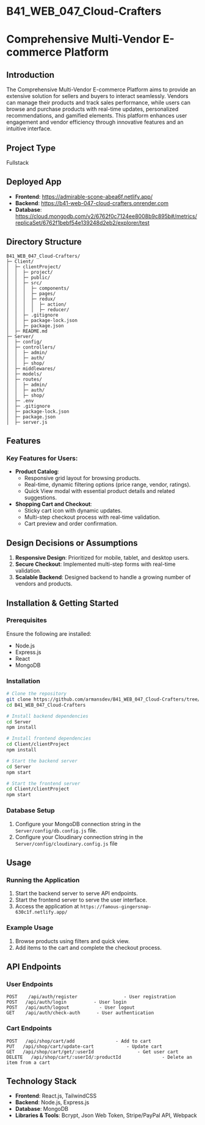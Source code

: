 # B41_WEB_047_Cloud-Crafters

# Comprehensive Multi-Vendor E-commerce Platform

## Introduction

The Comprehensive Multi-Vendor E-commerce Platform aims to provide an extensive solution for sellers and buyers to interact seamlessly. Vendors can manage their products and track sales performance, while users can browse and purchase products with real-time updates, personalized recommendations, and gamified elements. This platform enhances user engagement and vendor efficiency through innovative features and an intuitive interface.

## Project Type

Fullstack

## Deployed App

- **Frontend**: https://admirable-scone-abea6f.netlify.app/
- **Backend**: https://b41-web-047-cloud-crafters.onrender.com
- **Database**: https://cloud.mongodb.com/v2/6762f0c7124ee8008b9c895b#/metrics/replicaSet/6762f1bebf54e139248d2eb2/explorer/test

## Directory Structure

```plaintext
B41_WEB_047_Cloud-Crafters/
├─ Client/
│  ├─ clientProject/
│  │  ├─ project/
│  │  ├─ public/
│  │  ├─ src/
│  │  │  ├─ components/
│  │  │  ├─ pages/
│  │  │  ├─ redux/
│  │  │  │  ├─ action/
│  │  │  │  ├─ reducer/
│  │  ├─ .gitignore
│  │  ├─ package-lock.json
│  │  ├─ package.json
│  ├─ README.md
├─ Server/
│  ├─ config/
│  ├─ controllers/
│  │  ├─ admin/
│  │  ├─ auth/
│  │  ├─ shop/
│  ├─ middlewares/
│  ├─ models/
│  ├─ routes/
│  │  ├─ admin/
│  │  ├─ auth/
│  │  ├─ shop/
│  ├─ .env
│  ├─ .gitignore
│  ├─ package-lock.json
│  ├─ package.json
│  ├─ server.js
```

## Features

### Key Features for Users:

- **Product Catalog**:
  - Responsive grid layout for browsing products.
  - Real-time, dynamic filtering options (price range, vendor, ratings).
  - Quick View modal with essential product details and related suggestions.
- **Shopping Cart and Checkout**:
  - Sticky cart icon with dynamic updates.
  - Multi-step checkout process with real-time validation.
  - Cart preview and order confirmation.

## Design Decisions or Assumptions

1. **Responsive Design**: Prioritized for mobile, tablet, and desktop users.
2. **Secure Checkout**: Implemented multi-step forms with real-time validation.
3. **Scalable Backend**: Designed backend to handle a growing number of vendors and products.

## Installation & Getting Started

### Prerequisites

Ensure the following are installed:

- Node.js
- Express.js
- React
- MongoDB

### Installation

```bash
# Clone the repository
git clone https://github.com/armansdev/B41_WEB_047_Cloud-Crafters/tree/main
cd B41_WEB_047_Cloud-Crafters

# Install backend dependencies
cd Server
npm install

# Install frontend dependencies
cd Client/clientProject
npm install

# Start the backend server
cd Server
npm start

# Start the frontend server
cd Client/clientProject
npm start
```

### Database Setup

1. Configure your MongoDB connection string in the `Server/config/db.config.js` file.
2. Configure your Cloudinary connection string in the `Server/config/cloudinary.config.js` file

## Usage

### Running the Application

1. Start the backend server to serve API endpoints.
2. Start the frontend server to serve the user interface.
3. Access the application at `https://famous-gingersnap-630c1f.netlify.app/`

### Example Usage

1. Browse products using filters and quick view.
2. Add items to the cart and complete the checkout process.

## API Endpoints

### User Endpoints

```plaintext
POST    /api/auth/register                 - User registration
POST   /api/auth/login          - User login
POST   /api/auth/logout           - User logout
GET    /api/auth/check-auth      - User authentication
```

### Cart Endpoints

```plaintext
POST   /api/shop/cart/add               - Add to cart
PUT   /api/shop/cart/update-cart            - Update cart
GET   /api/shop/cart/get/:userId                - Get user cart
DELETE   /api/shop/cart/:userId/:productId               - Delete an item from a cart
```

## Technology Stack

- **Frontend**: React.js, TailwindCSS
- **Backend**: Node.js, Express.js
- **Database**: MongoDB
- **Libraries & Tools**: Bcrypt, Json Web Token, Stripe/PayPal API, Webpack

